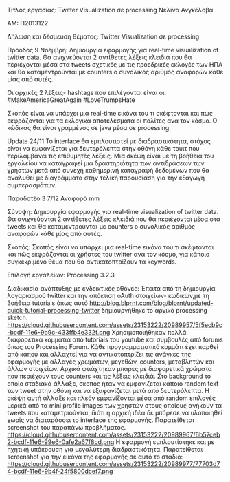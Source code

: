 Τίτλος εργασίας:  Twitter Visualization σε processing 
Νελίνα Ανγκέλοβα 

AM: Π2013122

Δήλωση και δέσμευση θέματος:
Twitter Visualization σε processing

Πρόοδος 9 Νοέμβρη:
Δημιουργία εφαρμογής για real-time visualization of twitter data.
Θα ανιχνεύονται 2 αντίθετες λέξεις κλειδιά που θα περιέχονται μέσα στα tweets
σχετικές με τις προεδρικές εκλογές των ΗΠΑ και θα καταμεντρούνται με counters
ο συνολικός αριθμός αναφορών κάθε μίας από αυτές.

Οι αρχικές 2 λέξεις- hashtags που επιλέγονται είναι οι:
#MakeAmericaGreatAgain
#LoveTrumpsHate

Σκοπός είναι να υπάρχει μια real-time εικόνα του τι σκέφτονται και πώς εκφράζονται για
τα εκλογικά αποτελέσματα οι πολίτες ανα τον κόσμο.
Ο κώδικας θα είναι γραμμένος σε java μέσα σε processing.

Update 24/11
Το interface θα εμπλουτιστεί με διαδραστικότητα, στόχος είναι να εμφανίζεται για δευτερόλεπτα στην οθόνη
κάθε τουιτ που περιλαμβάνει τις επιθυμητές λέξεις.
Μια σκέψη είναι με τη βοήθεια του εργαλείου να καταγραφεί μια δραστηριότητα των αντιδράσεων των χρηστών
μετά από συνεχή καθημερινή καταγραφή δεδομένων που θα αναλυθεί με διαγράμματα στην τελική παρουσίαση για
την εξαγωγή συμπερασμάτων.



Παραδοτέο 3 7/12
Αναφορά mm


Σύνοψη:
Δημιουργία εφαρμογής για real-time visualization of twitter data. 
Θα ανιχνεύονται 2 αντίθετες λέξεις κλειδιά που θα περιέχονται μέσα στα tweets και θα καταμεντρούνται με counters ο συνολικός
αριθμός αναφορών κάθε μίας από αυτές. 

Σκοπός:
Σκοπός είναι να υπάρχει μια real-time εικόνα του τι σκέφτονται και πώς εκφράζονται οι χρήστες του twitter ανα τον κόσμο, 
για κάποιο συγκεκριμένο θέμα που θα αντικατοπτρίζουν τα keywords.

Επιλογή εργαλείων: Processing 3.2.3


Διαδικασία ανάπτυξης με ενδεικτικές οθόνες: 
Έπειτα από τη δημιουργία λογαριασμού twitter και την απόκτιση oAuth στοιχείων- κωδικών,με τη βοήθεια tutorials όπως 
αυτό http://blog.blprnt.com/blog/blprnt/updated-quick-tutorial-processing-twitter δημιουργήθηκε το αρχικό processing sketch.
https://cloud.githubusercontent.com/assets/23153222/20989957/5f5ecb9c-bcdf-11e6-9b9c-433ffb4e332f.png
Χρησιμοποιήθηκαν πολλά διαφορετικά κομμάτια από tutorials του youtube και συμβουλές από forums όπως του Processing Forum.
Κάθε προγραμματιστικό κομμάτι έχει παρθεί από κάπου και αλλαχτεί για να αντικατοπτρίζει τις ανάγκες της εφαρμογής με αλλαγές χρωμάτων,
μεγεθών, counters, μεταβλητών και άλλων στοιχείων.
Αρχικά φτιάχτηκαν μπάρες με διαφορετικά χρώματα που περιέχουν τους counters και τις λέξεις κλειδιά. 
Στο background το οποίο σταδιακά άλλαξε, σκοπός ήταν να εμφανίζεται κάποιο random text των tweet στην οθόνη και να εξαφανίζεται μετά από
δευτερόλεπτα. Η σκέψη αυτή άλλαξε και πλεόν εμφανίζονται μέσα από random επιλογές μερικά από τα mini profile images των χρηστών στους
οποίους ανήκουν τα tweets που καταμετριούνται, διότι η αρχική ιδέα δε μπόρεσε να υλοποιηθεί χωρίς να διαταράσσει το interface της εφαρμογής. 
Παρατείθεται screenshot του παραπάνω προβλήματος.
https://cloud.githubusercontent.com/assets/23153222/20989967/6b57ceb2-bcdf-11e6-99e6-0afe2a67f8cd.png
Η εφαρμογή εμπλουτίστηκε και με ηχητική υπόκρουση για μεγαλύτερη διαδραστικότητα. Παρατείθεται screenshot για την εικόνα της εφαρμογής
σε αυτό το στάδιο: https://cloud.githubusercontent.com/assets/23153222/20989977/77703d74-bcdf-11e6-9b4f-24f5800dcef7.png
